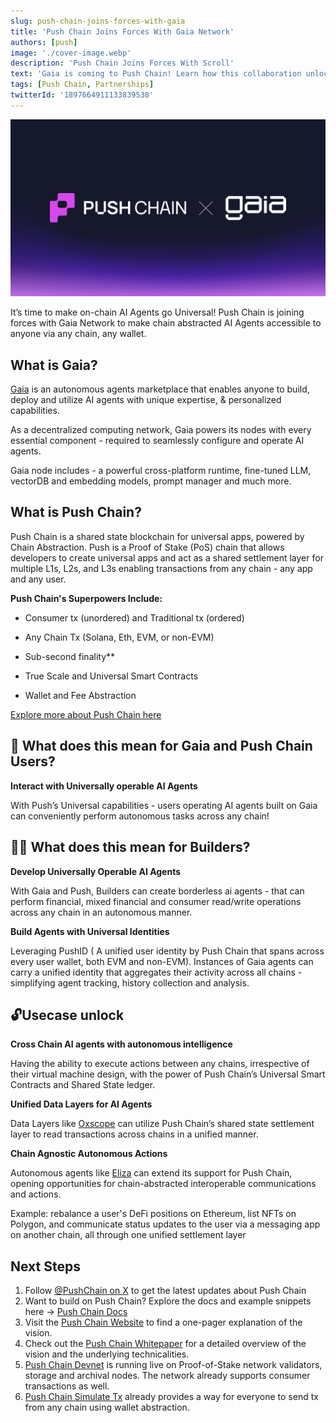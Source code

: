 ```yaml
---
slug: push-chain-joins-forces-with-gaia
title: 'Push Chain Joins Forces With Gaia Network'
authors: [push]
image: './cover-image.webp'
description: 'Push Chain Joins Forces With Scroll'
text: 'Gaia is coming to Push Chain! Learn how this collaboration unlocks cross-chain autonomous intelligence and how devs and users can make the best of it!'
tags: [Push Chain, Partnerships]
twitterId: '1897664911133839538'
---
```


![Cover image of Push Chain Join Forces With Gaia ](./cover-image.webp)

<!--truncate-->

It’s time to make on-chain AI Agents go Universal!
Push Chain is joining forces with Gaia Network to make chain abstracted AI Agents accessible to anyone via any chain, any wallet.

## What is Gaia?

[Gaia](https://www.gaianet.ai/) is an autonomous agents marketplace that enables anyone to build, deploy and utilize AI agents with unique expertise, & personalized capabilities.

As a decentralized computing network, Gaia powers its nodes with every essential component - required to seamlessly configure and operate AI agents.

Gaia node includes - a powerful cross-platform runtime, fine-tuned LLM, vectorDB and embedding models, prompt manager and much more.

## What is Push Chain?

Push Chain is a shared state blockchain for universal apps, powered by Chain Abstraction. Push is a Proof of Stake (PoS) chain that allows developers to create universal apps and act as a shared settlement layer for multiple L1s, L2s, and L3s enabling transactions from any chain - any app and any user.

**Push Chain's Superpowers Include:**

- Consumer tx (unordered) and Traditional tx (ordered)

- Any Chain Tx (Solana, Eth, EVM, or non-EVM)

- Sub-second finality\*\*  

- True Scale and Universal Smart Contracts

- Wallet and Fee Abstraction

[Explore more about Push Chain here](https://push.org)

## 👥 What does this mean for Gaia and Push Chain Users?

**Interact with Universally operable AI Agents**

With Push’s Universal capabilities - users operating AI agents built on Gaia can conveniently perform autonomous tasks across any chain!

## 👷‍♂️ What does this mean for Builders?

**Develop Universally Operable AI Agents**

With Gaia and Push, Builders can create borderless ai agents - that can perform financial, mixed financial and consumer read/write operations across any chain in an autonomous manner.

**Build Agents with Universal Identities**

Leveraging PushID ( A unified user identity by Push Chain that spans across every user wallet, both EVM and non-EVM). Instances of Gaia agents can carry a unified identity that aggregates their activity across all chains - simplifying agent tracking, history collection and analysis.

## 🔓Usecase unlock

**Cross Chain AI agents with autonomous intelligence**

Having the ability to execute actions between any chains, irrespective of their virtual machine design, with the power of Push Chain’s Universal Smart Contracts and Shared State ledger.

**Unified Data Layers for AI Agents**

Data Layers like [Oxscope](https://www.0xscope.com/) can utilize Push Chain’s shared state settlement layer to read transactions across chains in a unified manner.

**Chain Agnostic Autonomous Actions**

Autonomous agents like [Eliza](https://github.com/elizaOS/eliza) can extend its support for Push Chain, opening opportunities for chain-abstracted interoperable communications and actions.

Example: rebalance a user's DeFi positions on Ethereum, list NFTs on Polygon, and communicate status updates to the user via a messaging app on another chain, all through one unified settlement layer

## Next Steps

1. Follow [@PushChain on X](https://x.com/PushChain) to get the latest updates about Push Chain
2. Want to build on Push Chain? Explore the docs and example snippets here → [Push Chain Docs](https://push.org/docs/chain/)
3. Visit the [Push Chain Website](https://push.org/chain?utm_source=pushblog&utm_medium=referral&utm_campaign=pcgov) to find a one-pager explanation of the vision.
4. Check out the [Push Chain Whitepaper](https://whitepaper.push.org/?utm_source=pushblog&utm_medium=referral&utm_campaign=pcgov) for a detailed overview of the vision and the underlying technicalities.
5. [Push Chain Devnet](https://scan.push.org/?utm_source=pushblog&utm_medium=referral&utm_campaign=pcgov) is running live on Proof-of-Stake network validators, storage and archival nodes. The network already supports consumer transactions as well.
6. [Push Chain Simulate Tx](https://simulate.push.org/?utm_source=pushblog&utm_medium=referral&utm_campaign=pcgov) already provides a way for everyone to send tx from any chain using wallet abstraction.
